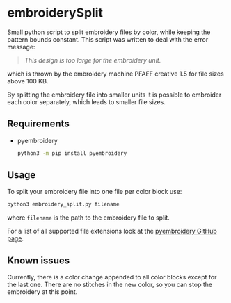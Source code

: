 # embroiderySplit

Small python script to split embroidery files by color, while keeping the
pattern bounds constant.
This script was written to deal with the error message:

> *This design is too large for the embroidery unit.*

which is thrown by the embroidery machine PFAFF creative 1.5 for file
sizes above 100 KB.

By splitting the embroidery file into smaller units it is possible to
embroider each color separately, which leads to smaller file sizes.

## Requirements

- pyembroidery

    ```bash
    python3 -m pip install pyembroidery
    ```

## Usage

To split your embroidery file into one file per color block use:

```bash
python3 embroidery_split.py filename
```

where `filename` is the path to the embroidery file to split.

For a list of all supported file extensions look at the [pyembroidery
GitHub page](https://github.com/EmbroidePy/pyembroidery).

## Known issues

Currently, there is a color change appended to all color blocks
except for the last one. There are no stitches in the new color, so you
can stop the embroidery at this point.
